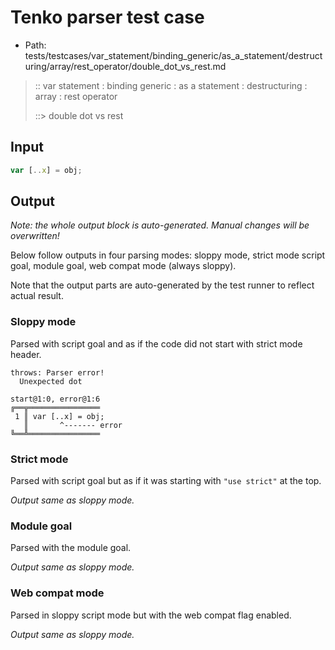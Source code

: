 # Tenko parser test case

- Path: tests/testcases/var_statement/binding_generic/as_a_statement/destructuring/array/rest_operator/double_dot_vs_rest.md

> :: var statement : binding generic : as a statement : destructuring : array : rest operator
>
> ::> double dot vs rest

## Input

`````js
var [..x] = obj;
`````

## Output

_Note: the whole output block is auto-generated. Manual changes will be overwritten!_

Below follow outputs in four parsing modes: sloppy mode, strict mode script goal, module goal, web compat mode (always sloppy).

Note that the output parts are auto-generated by the test runner to reflect actual result.

### Sloppy mode

Parsed with script goal and as if the code did not start with strict mode header.

`````
throws: Parser error!
  Unexpected dot

start@1:0, error@1:6
╔══╦════════════════
 1 ║ var [..x] = obj;
   ║       ^------- error
╚══╩════════════════

`````

### Strict mode

Parsed with script goal but as if it was starting with `"use strict"` at the top.

_Output same as sloppy mode._

### Module goal

Parsed with the module goal.

_Output same as sloppy mode._

### Web compat mode

Parsed in sloppy script mode but with the web compat flag enabled.

_Output same as sloppy mode._
